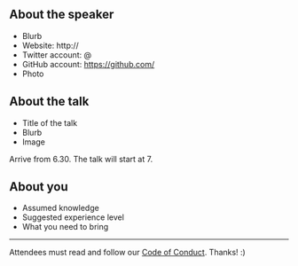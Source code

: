 ## About the speaker

* Blurb
* Website: http://
* Twitter account: @
* GitHub account: https://github.com/
* Photo

## About the talk

* Title of the talk
* Blurb
* Image

Arrive from 6.30. The talk will start at 7.

## About you

* Assumed knowledge
* Suggested experience level
* What you need to bring

---

Attendees must read and follow our [Code of Conduct](http://ctfeds.org/code-of-conduct/). Thanks! :)
